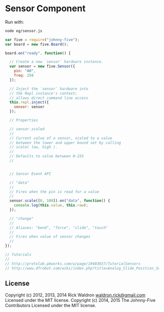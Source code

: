 <!--remove-start-->
# Sensor Component

Run with:
```bash
node eg/sensor.js
```
<!--remove-end-->

```javascript
var five = require("johnny-five");
var board = new five.Board();

board.on("ready", function() {

  // Create a new `sensor` hardware instance.
  var sensor = new five.Sensor({
    pin: "A0",
    freq: 250
  });

  // Inject the `sensor` hardware into
  // the Repl instance's context;
  // allows direct command line access
  this.repl.inject({
    sensor: sensor
  });

  // Properties

  // sensor.scaled
  //
  // Current value of a sensor, scaled to a value
  // between the lower and upper bound set by calling
  // scale( low, high ).
  //
  // Defaults to value between 0-255
  //


  // Sensor Event API

  // "data"
  //
  // Fires when the pin is read for a value
  //
  sensor.scale([0, 100]).on("data", function() {
    console.log(this.value, this.raw);
  });

  // "change"
  //
  // Aliases: "bend", "force", "slide", "touch"
  //
  // Fires when value of sensor changes
  //
});

// Tutorials
//
// http://protolab.pbworks.com/w/page/19403657/TutorialSensors
// http://www.dfrobot.com/wiki/index.php?title=Analog_Slide_Position_Sensor_(SKU:_DFR0053)

```








<!--remove-start-->
## License
Copyright (c) 2012, 2013, 2014 Rick Waldron <waldron.rick@gmail.com>
Licensed under the MIT license.
Copyright (c) 2014, 2015 The Johnny-Five Contributors
Licensed under the MIT license.
<!--remove-end-->
